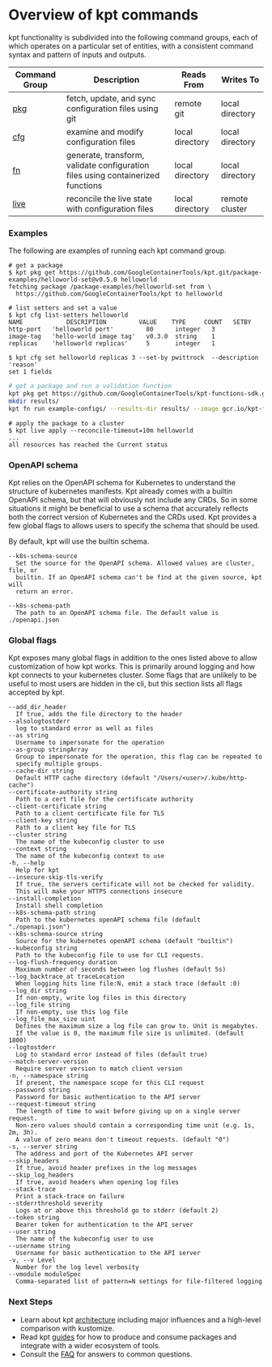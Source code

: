 <!-- ---
title: "Command Reference"
linkTitle: "Command Reference"
type: docs
weight: 40
menu:
  main:
    weight: 3
description: >
    Overview of kpt commands
--- -->
# Overview of kpt commands
<!--mdtogo:Short
    Overview of kpt commands
-->

<!-- {{< asciinema key="kpt" rows="10" preload="1" >}} -->

<!--mdtogo:Long-->

kpt functionality is subdivided into the following command groups, each of
which operates on a particular set of entities, with a consistent command
syntax and pattern of inputs and outputs.

| Command Group | Description                                                                     | Reads From      | Writes To       |
| ------------- | ------------------------------------------------------------------------------- | --------------- | --------------- |
| [pkg]         | fetch, update, and sync configuration files using git                           | remote git      | local directory |
| [cfg]         | examine and modify configuration files                                          | local directory | local directory |
| [fn]          | generate, transform, validate configuration files using containerized functions | local directory | local directory |
| [live]        | reconcile the live state with configuration files                               | local directory | remote cluster  |

<!--mdtogo-->

### Examples

The following are examples of running each kpt command group.

<!--mdtogo:Examples-->

```
# get a package
$ kpt pkg get https://github.com/GoogleContainerTools/kpt.git/package-examples/helloworld-set@v0.5.0 helloworld
fetching package /package-examples/helloworld-set from \
  https://github.com/GoogleContainerTools/kpt to helloworld
```

```
# list setters and set a value
$ kpt cfg list-setters helloworld
NAME            DESCRIPTION         VALUE    TYPE     COUNT   SETBY
http-port   'helloworld port'         80      integer   3
image-tag   'hello-world image tag'   v0.3.0  string    1
replicas    'helloworld replicas'     5       integer   1

$ kpt cfg set helloworld replicas 3 --set-by pwittrock  --description 'reason'
set 1 fields
```

```sh
# get a package and run a validation function
kpt pkg get https://github.com/GoogleContainerTools/kpt-functions-sdk.git/example-configs example-configs
mkdir results/
kpt fn run example-configs/ --results-dir results/ --image gcr.io/kpt-functions/validate-rolebinding:results -- subject_name=bob@foo-corp.com
```

```
# apply the package to a cluster
$ kpt live apply --reconcile-timeout=10m helloworld
...
all resources has reached the Current status
```

<!--mdtogo-->

### OpenAPI schema

Kpt relies on the OpenAPI schema for Kubernetes to understand the structure
of kubernetes manifests. Kpt already comes with a builtin
OpenAPI schema, but that will obviously not include any CRDs. So in some
situations it might be beneficial to use a schema that accurately reflects both
the correct version of Kubernetes and the CRDs used. Kpt provides a few global
flags to allows users to specify the schema that should be used.

By default, kpt will use the builtin schema.

```
--k8s-schema-source
  Set the source for the OpenAPI schema. Allowed values are cluster, file, or
  builtin. If an OpenAPI schema can't be find at the given source, kpt will
  return an error.

--k8s-schema-path
  The path to an OpenAPI schema file. The default value is ./openapi.json
```

### Global flags

Kpt exposes many global flags in addition to the ones listed above to allow
customization of how kpt works. This is primarily around logging and how kpt
connects to your kubernetes cluster. Some flags that are unlikely to be useful
to most users are hidden in the cli, but this section lists all flags accepted
by kpt.

```
--add_dir_header
  If true, adds the file directory to the header
--alsologtostderr
  log to standard error as well as files
--as string
  Username to impersonate for the operation
--as-group stringArray
  Group to impersonate for the operation, this flag can be repeated to
  specify multiple groups.
--cache-dir string
  Default HTTP cache directory (default "/Users/<user>/.kube/http-cache")
--certificate-authority string
  Path to a cert file for the certificate authority
--client-certificate string
  Path to a client certificate file for TLS
--client-key string
  Path to a client key file for TLS
--cluster string
  The name of the kubeconfig cluster to use
--context string
  The name of the kubeconfig context to use
-h, --help
  Help for kpt
--insecure-skip-tls-verify
  If true, the servers certificate will not be checked for validity.
  This will make your HTTPS connections insecure
--install-completion
  Install shell completion
--k8s-schema-path string
  Path to the kubernetes openAPI schema file (default "./openapi.json")
--k8s-schema-source string
  Source for the kubernetes openAPI schema (default "builtin")
--kubeconfig string
  Path to the kubeconfig file to use for CLI requests.
--log-flush-frequency duration
  Maximum number of seconds between log flushes (default 5s)
--log_backtrace_at traceLocation
  When logging hits line file:N, emit a stack trace (default :0)
--log_dir string
  If non-empty, write log files in this directory
--log_file string
  If non-empty, use this log file
--log_file_max_size uint
  Defines the maximum size a log file can grow to. Unit is megabytes.
  If the value is 0, the maximum file size is unlimited. (default 1800)
--logtostderr
  Log to standard error instead of files (default true)
--match-server-version
  Require server version to match client version
-n, --namespace string
  If present, the namespace scope for this CLI request
--password string
  Password for basic authentication to the API server
--request-timeout string
  The length of time to wait before giving up on a single server request.
  Non-zero values should contain a corresponding time unit (e.g. 1s, 2m, 3h).
  A value of zero means don't timeout requests. (default "0")
-s, --server string
  The address and port of the Kubernetes API server
--skip_headers
  If true, avoid header prefixes in the log messages
--skip_log_headers
  If true, avoid headers when opening log files
--stack-trace
  Print a stack-trace on failure
--stderrthreshold severity
  Logs at or above this threshold go to stderr (default 2)
--token string
  Bearer token for authentication to the API server
--user string
  The name of the kubeconfig user to use
--username string
  Username for basic authentication to the API server
-v, --v Level
  Number for the log level verbosity
--vmodule moduleSpec
  Comma-separated list of pattern=N settings for file-filtered logging
```

### Next Steps

- Learn about kpt [architecture] including major influences and a high-level
  comparison with kustomize.
- Read kpt [guides] for how to produce and consume packages and integrate with
  a wider ecosystem of tools.
- Consult the [FAQ] for answers to common questions.

[pkg]: pkg/
[cfg]: cfg/
[fn]: fn/
[live]: live/
[architecture]: ../concepts/architecture/
[guides]: ../guides/
[FAQ]: ../faq/
